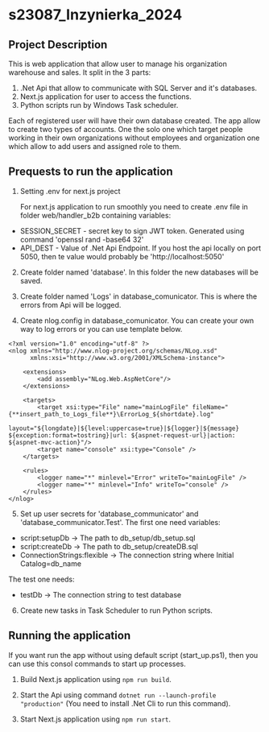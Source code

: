 # s23087_Inzynierka_2024

## Project Description
This is web application that allow user to manage his organization warehouse and sales. It split in the 3 parts:

1. .Net Api that allow to communicate with SQL Server and it's databases.
2. Next.js application for user to access the functions.
3. Python scripts run by Windows Task scheduler.

Each of registered user will have their own database created. The app allow to create two types of accounts. One the solo one which target people working in their own organizations without employees and organization one which allow to add users and assigned role to them.

## Prequests to run the application

1. Setting .env for next.js project

	For next.js application to run smoothly you need to create .env file in folder web/handler_b2b containing variables:

<ul>
    <li>SESSION_SECRET - secret key to sign JWT token. Generated using command 'openssl rand -base64 32'</li>
    <li>API_DEST - Value of .Net Api Endpoint. If you host the api locally on port 5050, then te value would probably be 'http://localhost:5050'</li>
</ul>

2. Create folder named 'database'. In this folder the new databases will be saved.

3. Create folder named 'Logs' in database_comunicator. This is where the errors from Api will be logged.

4. Create nlog.config in database_comunicator. You can create your own way to log errors or you can use template below.

```
<?xml version="1.0" encoding="utf-8" ?>
<nlog xmlns="http://www.nlog-project.org/schemas/NLog.xsd"
      xmlns:xsi="http://www.w3.org/2001/XMLSchema-instance">

	<extensions>
		<add assembly="NLog.Web.AspNetCore"/>
	</extensions>

	<targets>
		<target xsi:type="File" name="mainLogFile" fileName="{**insert_path_to_Logs_file**}\ErrorLog_${shortdate}.log" 
				layout="${longdate}|${level:uppercase=true}|${logger}|${message} ${exception:format=tostring}|url: ${aspnet-request-url}|action: ${aspnet-mvc-action}"/>
		<target name="console" xsi:type="Console" />
	</targets>

	<rules>
		<logger name="*" minlevel="Error" writeTo="mainLogFile" />
		<logger name="*" minlevel="Info" writeTo="console" />
	</rules>
</nlog>
```

5. Set up user secrets for 'database_communicator' and 'database_communicator.Test'. The first one need variables:

<ul>
<li>script:setupDb -> The path to db_setup/db_setup.sql</li>
<li>script:createDb -> The path to db_setup/createDB.sql</li>
<li>ConnectionStrings:flexible -> The connection string where Initial Catalog=db_name</li>
</ul>

The test one needs:

<ul>
<li>testDb -> The connection string to test database</li>
</ul>

6. Create new tasks in Task Scheduler to run Python scripts.

## Running the application

If you want run the app without using default script (start_up.ps1), then you can use this consol commands to start up processes.

1. Build Next.js application using ```npm run build```.

2. Start the Api using command ```dotnet run --launch-profile "production"``` (You need to install .Net Cli to run this command).

3. Start Next.js application using ```npm run start```.